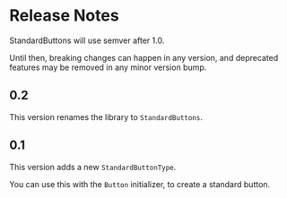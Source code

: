 # Release Notes

StandardButtons will use semver after 1.0. 

Until then, breaking changes can happen in any version, and deprecated features may be removed in any minor version bump.


## 0.2

This version renames the library to `StandardButtons`. 


## 0.1

This version adds a new `StandardButtonType`.

You can use this with the `Button` initializer, to create a standard button. 
